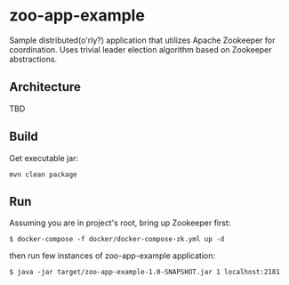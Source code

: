 # zoo-app-example
Sample distributed(o'rly?) application that utilizes Apache Zookeeper for coordination.
Uses trivial leader election algorithm based on Zookeeper abstractions.

## Architecture
TBD

## Build
Get executable jar:

```
mvn clean package
```

## Run
Assuming you are in project's root, bring up Zookeeper first:

```
$ docker-compose -f docker/docker-compose-zk.yml up -d
```

then run few instances of zoo-app-example application:

```
$ java -jar target/zoo-app-example-1.0-SNAPSHOT.jar 1 localhost:2181
```
